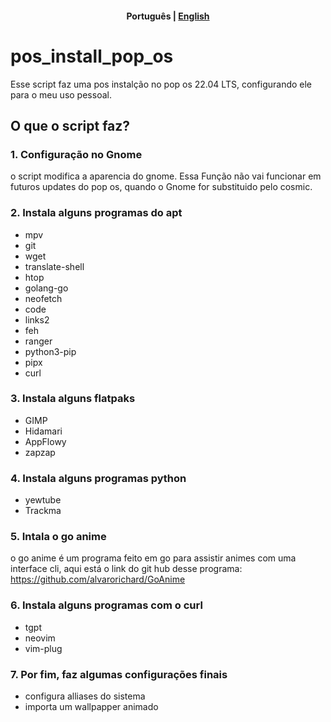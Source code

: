 <h4 align="center">
    <p>
        <b>Português</b> |
        <a href="https://github.com/BrunoFelippeFaria/pos_install_popos/blob/main/README.md">English</a>
    </p>
</h4>




# pos_install_pop_os

Esse script faz uma pos instalção no pop os 22.04 LTS, configurando ele para o meu uso pessoal.


## O que o script faz?

### 1. Configuração no Gnome

o script modifica a aparencia do gnome. Essa Função não vai funcionar em futuros updates do pop os, quando o Gnome for substituido pelo cosmic.

### 2. Instala alguns programas do apt

- mpv
- git
- wget
- translate-shell
- htop
- golang-go
- neofetch
- code
- links2
- feh
- ranger
- python3-pip
- pipx
- curl

### 3. Instala alguns flatpaks

- GIMP
- Hidamari
- AppFlowy
- zapzap

### 4. Instala alguns programas python 

- yewtube
- Trackma

### 5. Intala o go anime

o go anime é um programa feito em go para assistir animes com uma interface cli, aqui está o link do git hub desse programa: https://github.com/alvarorichard/GoAnime


### 6. Instala alguns programas com o curl

- tgpt
- neovim
- vim-plug

### 7. Por fim, faz algumas configurações finais

- configura alliases do sistema
- importa um wallpapper animado
